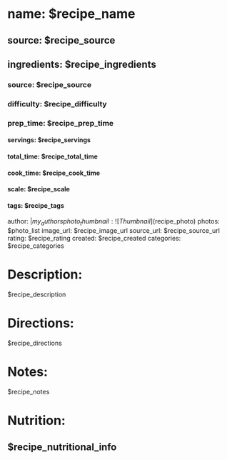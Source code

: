 # name: $recipe_name

## source: $recipe_source

## ingredients: $recipe_ingredients

### source: $recipe_source
### difficulty: $recipe_difficulty
### prep_time: $recipe_prep_time

#### servings: $recipe_servings
#### total_time: $recipe_total_time
#### cook_time: $recipe_cook_time
#### scale: $recipe_scale
#### tags: $recipe_tags

author: |$my_authors
photo_thumbnail: ![Thumbnail]($recipe_photo)
photos: $photo_list
image_url: $recipe_image_url
source_url: $recipe_source_url
rating: $recipe_rating
created: $recipe_created
categories: $recipe_categories


# Description:

$recipe_description

# Directions:

$recipe_directions

# Notes: 

$recipe_notes

# Nutrition: 

$recipe_nutritional_info
---